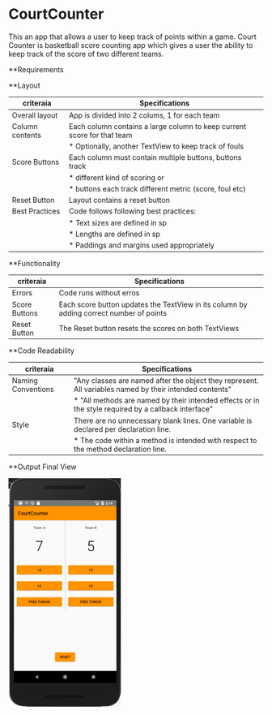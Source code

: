# CourtCounter
This an app that allows a user to keep track of points within a game. 
Court Counter is basketball score counting app which gives a user the ability to keep track of the score of two different teams.

**Requirements

**Layout

criteraia  | Specifications
---------- | ---------------
Overall layout  | App is divided into 2 colums, 1 for each team
Column contents | Each column contains a large column to keep current score for that team
                | * Optionally, another TextView to keep track of fouls
Score Buttons   | Each column must contain multiple buttons, buttons track 
                | * different kind of scoring or
                | * buttons each track different metric (score, foul etc)
Reset Button    | Layout contains a reset button
Best Practices  | Code follows following best practices:
                | * Text sizes are defined in sp  
                | * Lengths are defined in sp
                | * Paddings and margins used appropriately

**Functionality

criteraia  | Specifications
---------- | ---------------
Errors          | Code runs without erros
Score Buttons   | Each score button updates the TextView in its column by adding correct number of points              
Reset Button    | The Reset button resets the scores on both TextViews

**Code Readability

criteraia  | Specifications
---------- | ---------------
Naming Conventions | "Any classes are named after the object they represent. All variables named by their intended contents"
                   | * "All methods are named by their intended effects or in the style required by a callback interface"
Style              | There are no unnecessary blank lines. One variable is declared per declaration line.
                   | * The code within a method is intended with respect to the method declaration line.
        
**Output
Final View

![Score Counter app](/images/scorekeeper.png)
